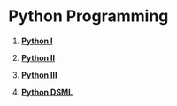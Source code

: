 # Python Programming

1. **[Python I](./Python%20I.md)**
1. **[Python II](./Python%20II.md)**
1. **[Python III](./Python%20III.md)**

1. **[Python DSML](./Python%20for%20DSML/Readme.md)**
